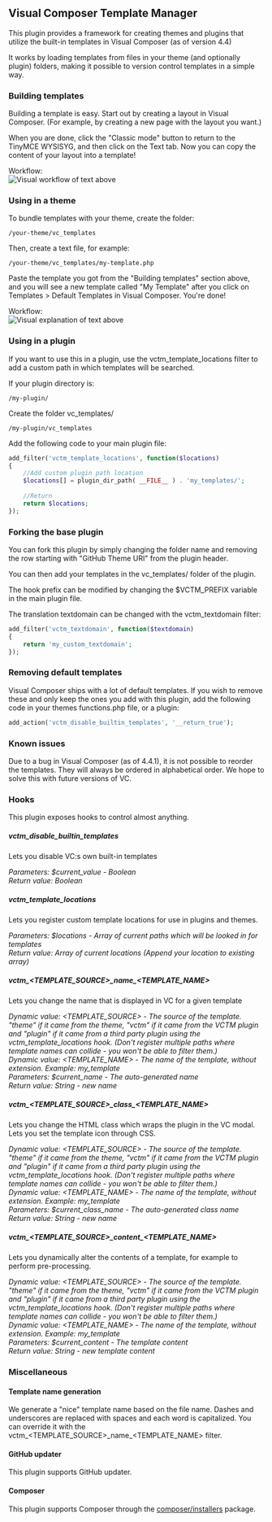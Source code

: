 ## Visual Composer Template Manager

This plugin provides a framework for creating themes and plugins that utilize the built-in templates in Visual Composer (as of version 4.4)

It works by loading templates from files in your theme (and optionally plugin) folders, making it possible to version control templates in a simple way.

### Building templates

Building a template is easy. Start out by creating a layout in Visual Composer. (For example, by creating a new page with the layout you want.)

When you are done, click the "Classic mode" button to return to the TinyMCE WYSISYG, and then click on the Text tab. Now you can copy the content of your layout into a template!

Workflow:  
![Visual workflow of text above](https://dl.dropboxusercontent.com/u/2758854/vc-whatdo.png)

### Using in a theme

To bundle templates with your theme, create the folder:

```
/your-theme/vc_templates
```

Then, create a text file, for example:

```
/your-theme/vc_templates/my-template.php
```

Paste the template you got from the "Building templates" section above, and you will see a new template called "My Template" after you click on Templates > Default Templates in Visual Composer. You're done!

Workflow:  
![Visual explanation of text above](https://dl.dropboxusercontent.com/u/2758854/vc-insert.png)

### Using in a plugin

If you want to use this in a plugin, use the vctm\_template\_locations filter to add a custom path in which templates will be searched.

If your plugin directory is:

```
/my-plugin/
```

Create the folder vc\_templates/

```
/my-plugin/vc_templates
```

Add the following code to your main plugin file:

```php
add_filter('vctm_template_locations', function($locations)
{
    //Add custom plugin path location
    $locations[] = plugin_dir_path( __FILE__ ) . 'my_templates/';
    
    //Return
    return $locations;
});
```

### Forking the base plugin

You can fork this plugin by simply changing the folder name and removing the row starting with "GitHub Theme URI" from the plugin header. 

You can then add your templates in the vc\_templates/ folder of the plugin.

The hook prefix can be modified by changing the $VCTM\_PREFIX variable in the main plugin file.

The translation textdomain can be changed with the vctm\_textdomain filter:

```php
add_filter('vctm_textdomain', function($textdomain)
{
    return 'my_custom_textdomain';
});
```

### Removing default templates

Visual Composer ships with a lot of default templates. If you wish to remove these and only keep the ones you add with this plugin, add the following code in your themes functions.php file, or a plugin:

```php
add_action('vctm_disable_builtin_templates', '__return_true');
```

### Known issues

Due to a bug in Visual Composer (as of 4.4.1), it is not possible to reorder the templates. They will always be ordered in alphabetical order. We hope
to solve this with future versions of VC.

### Hooks

This plugin exposes hooks to control almost anything.

##### vctm\_disable\_builtin\_templates

Lets you disable VC:s own built-in templates

*Parameters: $current\_value - Boolean*  
*Return value: Boolean*

##### vctm\_template\_locations

Lets you register custom template locations for use in plugins and themes.

*Parameters: $locations - Array of current paths which will be looked in for templates*  
*Return value: Array of current locations (Append your location to existing array)*

##### vctm\_\<TEMPLATE\_SOURCE\>\_name\_\<TEMPLATE_NAME\>

Lets you change the name that is displayed in VC for a given template

*Dynamic value: <TEMPLATE\_SOURCE> - The source of the template. "theme" if it came from the theme, "vctm" if it came from the VCTM plugin and "plugin" if it came from a third party plugin using the vctm\_template\_locations hook. (Don't register multiple paths where template names can collide - you won't be able to filter them.)*  
*Dynamic value: <TEMPLATE\_NAME> - The name of the template, without extension. Example: my\_template*  
*Parameters: $current\_name - The auto-generated name*   
*Return value: String - new name*

##### vctm\_\<TEMPLATE\_SOURCE\>\_class\_\<TEMPLATE_NAME\>

Lets you change the HTML class which wraps the plugin in the VC modal. Lets you set the template icon through CSS.

*Dynamic value: <TEMPLATE\_SOURCE> - The source of the template. "theme" if it came from the theme, "vctm" if it came from the VCTM plugin and "plugin" if it came from a third party plugin using the vctm\_template\_locations hook. (Don't register multiple paths where template names can collide - you won't be able to filter them.)*  
*Dynamic value: <TEMPLATE\_NAME> - The name of the template, without extension. Example: my\_template*  
*Parameters: $current\_class\_name - The auto-generated class name*   
*Return value: String - new name*

##### vctm\_\<TEMPLATE\_SOURCE\>\_content\_\<TEMPLATE_NAME\>

Lets you dynamically alter the contents of a template, for example to perform pre-processing.

*Dynamic value: <TEMPLATE\_SOURCE> - The source of the template. "theme" if it came from the theme, "vctm" if it came from the VCTM plugin and "plugin" if it came from a third party plugin using the vctm\_template\_locations hook. (Don't register multiple paths where template names can collide - you won't be able to filter them.)*  
*Dynamic value: <TEMPLATE\_NAME> - The name of the template, without extension. Example: my\_template*  
*Parameters: $current\_content - The template content*   
*Return value: String - new template content*

### Miscellaneous

#### Template name generation

We generate a "nice" template name based on the file name. Dashes and underscores are replaced with spaces and each word is capitalized. You can override it with 
the vctm\_\<TEMPLATE\_SOURCE\>\_name\_\<TEMPLATE\_NAME\> filter.

#### GitHub updater

This plugin supports GitHub updater.

#### Composer

This plugin supports Composer through the [composer/installers](https://packagist.org/packages/composer/installers) package.

